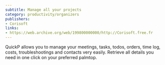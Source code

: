 ```yaml
---
subtitle: Manage all your projects
category: productivity/organizers
publishers:
- Corisoft
links: 
- https://web.archive.org/web/199800000000/http://Corisoft.free.fr
---
```


QuickP allows you to manage your meetings, tasks, todos, orders, time log, costs, troubleshootings and contacts very easily. Retrieve all details you need in one click on your preferred palmtop.

